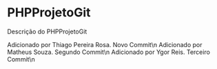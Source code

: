 PHPProjetoGit
=============

Descrição do PHPProjetoGit

Adicionado por Thiago Pereira Rosa. Novo Commit\n
Adicionado por Matheus Souza. Segundo Commit\n
Adicionado por Ygor Reis. Terceiro Commit\n